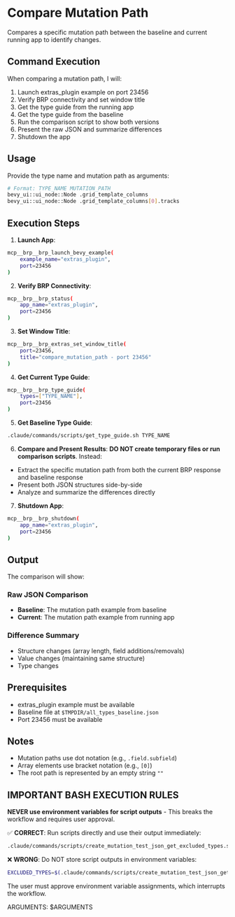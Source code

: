 # Compare Mutation Path

Compares a specific mutation path between the baseline and current running app to identify changes.

## Command Execution

When comparing a mutation path, I will:

1. Launch extras_plugin example on port 23456
2. Verify BRP connectivity and set window title
3. Get the type guide from the running app
4. Get the type guide from the baseline
5. Run the comparison script to show both versions
6. Present the raw JSON and summarize differences
7. Shutdown the app

## Usage

Provide the type name and mutation path as arguments:

```bash
# Format: TYPE_NAME MUTATION_PATH
bevy_ui::ui_node::Node .grid_template_columns
bevy_ui::ui_node::Node .grid_template_columns[0].tracks
```

## Execution Steps

1. **Launch App**:
```bash
mcp__brp__brp_launch_bevy_example(
    example_name="extras_plugin",
    port=23456
)
```

2. **Verify BRP Connectivity**:
```bash
mcp__brp__brp_status(
    app_name="extras_plugin",
    port=23456
)
```

3. **Set Window Title**:
```bash
mcp__brp__brp_extras_set_window_title(
    port=23456,
    title="compare_mutation_path - port 23456"
)
```

4. **Get Current Type Guide**:
```bash
mcp__brp__brp_type_guide(
    types=["TYPE_NAME"],
    port=23456
)
```

5. **Get Baseline Type Guide**:
```bash
.claude/commands/scripts/get_type_guide.sh TYPE_NAME
```

6. **Compare and Present Results**:
**DO NOT create temporary files or run comparison scripts**. Instead:
- Extract the specific mutation path from both the current BRP response and baseline response
- Present both JSON structures side-by-side
- Analyze and summarize the differences directly

7. **Shutdown App**:
```bash
mcp__brp__brp_shutdown(
    app_name="extras_plugin",
    port=23456
)
```

## Output

The comparison will show:

### Raw JSON Comparison
- **Baseline**: The mutation path example from baseline
- **Current**: The mutation path example from running app

### Difference Summary
- Structure changes (array length, field additions/removals)
- Value changes (maintaining same structure)
- Type changes

## Prerequisites

- extras_plugin example must be available
- Baseline file at `$TMPDIR/all_types_baseline.json`
- Port 23456 must be available

## Notes

- Mutation paths use dot notation (e.g., `.field.subfield`)
- Array elements use bracket notation (e.g., `[0]`)
- The root path is represented by an empty string `""`

## IMPORTANT BASH EXECUTION RULES

**NEVER use environment variables for script outputs** - This breaks the workflow and requires user approval.

✅ **CORRECT**: Run scripts directly and use their output immediately:
```bash
.claude/commands/scripts/create_mutation_test_json_get_excluded_types.sh
```

❌ **WRONG**: Do NOT store script outputs in environment variables:
```bash
EXCLUDED_TYPES=$(.claude/commands/scripts/create_mutation_test_json_get_excluded_types.sh)
```

The user must approve environment variable assignments, which interrupts the workflow.

ARGUMENTS: $ARGUMENTS
